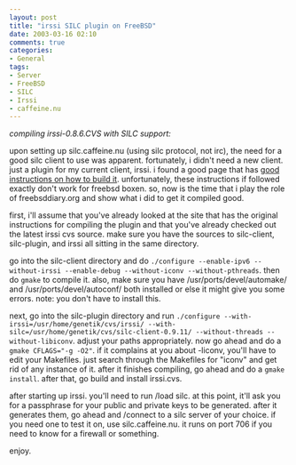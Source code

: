 ```yaml
---
layout: post
title: "irssi SILC plugin on FreeBSD"
date: 2003-03-16 02:10
comments: true
categories:
- General
tags:
- Server
- FreeBSD
- SILC
- Irssi
- caffeine.nu
---
```

*compiling irssi-0.8.6.CVS with SILC support:*

upon setting up silc.caffeine.nu (using silc protocol, not irc), the need for a good silc client to use was apparent.  fortunately, i didn't need a new client.  just a plugin for my current client, irssi.  i found a good page that has [good instructions on how to build it](http://www.penguin-breeder.org/silc/).  unfortunately, these instructions if followed exactly don't work for freebsd boxen.  so, now is the time that i play the role of freebsddiary.org and show what i did to get it compiled good.

first, i'll assume that you've already looked at the site that has the original instructions for compiling the plugin and that you've already checked out the latest irssi cvs source.  make sure you have the sources to silc-client, silc-plugin, and irssi all sitting in the same directory.

go into the silc-client directory and do `./configure --enable-ipv6 --without-irssi --enable-debug --without-iconv --without-pthreads`.  then do `gmake` to compile it.  also, make sure you have /usr/ports/devel/automake/ and /usr/ports/devel/autoconf/ both installed or else it might give you some errors. note: you don't have to install this.

next, go into the silc-plugin directory and run `./configure --with-irssi=/usr/home/genetik/cvs/irssi/ --with-silc=/usr/home/genetik/cvs/silc-client-0.9.11/ --without-threads --without-libiconv`.  adjust your paths appropriately.  now go ahead and do a `gmake CFLAGS="-g -O2"`.  if it complains at you about -liconv, you'll have to edit your Makefiles.  just search through the Makefiles for "iconv" and get rid of any instance of it.  after it finishes compiling, go ahead and do a `gmake install`.  after that, go build and install irssi.cvs.

after starting up irssi.  you'll need to run /load silc.  at this point, it'll ask you for a passphrase for your public and private keys to be generated.  after it generates them, go ahead and /connect to a silc server of your choice.  if you need one to test it on, use silc.caffeine.nu.  it runs on port 706 if you need to know for a firewall or something.

enjoy.
